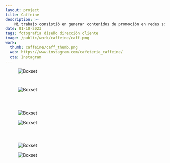 ```yaml
---
layout: project
title: Caffeine
description: >- 
    Mi trabajo consistió en generar contenidos de promoción en redes sociales, además de ser encargado de las dirección de arte junto con <a href="https://www.linkedin.com/in/flavia-c%C3%B3rdova-jefedemarketing/" target="_blank">Flavia Córdova</a>.
date: 01-10-2023
tags: fotografia diseño dirección cliente
image: /public/work/caffeine/caff.png
work: 
  thumb: caffeine/caff_thumb.png
  web: https://www.instagram.com/cafeteria_caffeine/
  cta: Instagram
---
```

<figure class="full">
    <img src="/public/work/caffeine/caff.png" alt="Boxset" loading="lazy">
</figure>

<section class="c2-grid">
    <figure>
        <img src="/public/work/caffeine/ca01.png" loading="lazy" alt=""> 
    </figure>
    <figure>
        <img src="/public/work/caffeine/ca02.png" loading="lazy" alt="">
    </figure>
</section>

<figure class="full">
    <img src="/public/work/caffeine/ca03.png" alt="Boxset" loading="lazy">
</figure>

<section class="c3-grid">
    <figure>
        <img src="/public/work/caffeine/ca04.png" loading="lazy" alt=""> 
    </figure>

<figure>
    <img src="/public/work/caffeine/ca05.png" loading="lazy" alt="">
</figure>
  
<figure>
    <img src="/public/work/caffeine/ca06.png" loading="lazy" alt="">
</figure>
</section>

<figure class="full">
    <img src="/public/work/caffeine/ca07.png" alt="Boxset" loading="lazy">
</figure>

<figure class="full">
    <img src="/public/work/caffeine/ca08.png" alt="Boxset" loading="lazy">
</figure>

<section class="c3-grid">
    <figure>
        <img src="/public/work/caffeine/ca09.png" loading="lazy" alt=""> 
    </figure>

<figure>
    <img src="/public/work/caffeine/ca10.png" loading="lazy" alt="">
</figure>
  
<figure>
    <img src="/public/work/caffeine/ca11.png" loading="lazy" alt="">
</figure>
</section>

<figure class="full">
    <img src="/public/work/caffeine/ca12.png" alt="Boxset" loading="lazy">
</figure>

<figure class="full">
    <img src="/public/work/caffeine/ca13.png" alt="Boxset" loading="lazy">
</figure>
